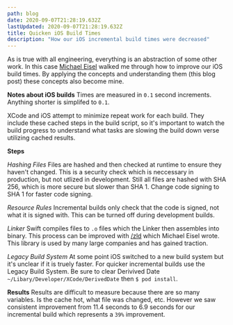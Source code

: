 ```yaml
---
path: blog
date: 2020-09-07T21:28:19.632Z
lastUpdated: 2020-09-07T21:28:19.632Z
title: Quicken iOS Build Times
description: "How our iOS incremental build times were decreased"
---
```


As is true with all engineering, everything is an abstraction of some other work. In this case [Michael Eisel](https://github.com/michaeleisel) walked me through how to improve our iOS build times. By applying the concepts and understanding them (this blog post) these concepts also become mine.

**Notes about iOS builds**
Times are measured in `0.1` second increments. Anything shorter is simplifed to `0.1`.

XCode and iOS attempt to minimize repeat work for each build. They include these cached steps in the build script, so it's important to watch the build progress to understand what tasks are slowing the build down verse utilizing cached results.

**Steps**

_Hashing Files_
Files are hashed and then checked at runtime to ensure they haven't changed. This is a security check which is neccessary in production, but not utlized in development. Still all files are hashed with SHA 256, which is more secure but slower than SHA 1. Change code signing to SHA 1 for faster code signing.

_Resource Rules_
Incremental builds only check that the code is signed, not what it is signed with. This can be turned off during development builds.

_Linker_
Swift compiles files to `.o` files which the Linker then assembles into binary. This process can be improved with [/zld](https://github.com/michaeleisel/zld) which Michael Eisel wrote. This library is used by many large companies and has gained traction.

_Legacy Build System_
At some point iOS switched to a new build system but it's unclear if it is truely faster. For quicker incremental builds use the Legacy Build System. Be sure to clear Derivived Date `~/Libary/Developer/XCode/DerivedDate` then `$ pod install`.

**Results**
Results are difficult to measure because there are so many variables. Is the cache hot, what file was changed, etc. However we saw consistent improvement from 11.4 seconds to 6.9 seconds for our incremental build which represents a `39%` improvement.
